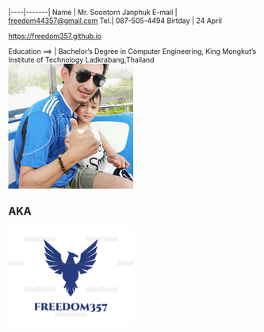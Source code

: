 |----|-------|
Name | Mr. Soontorn Janphuk
E-mail | <freedom44357@gmail.com>
Tel.| 087-505-4494
Birtday | 24 April

<https://freedom357.github.io>

Education ==> | Bachelor’s Degree in Computer Engineering, King Mongkut’s Institute of Technology Ladkrabang,Thailand
<img src ="picture.jpg" width = "50%" hight = "50%">



<h2>AKA</h2>


<img src ="freedom357.png" width = "50%" hight = "50%">
















